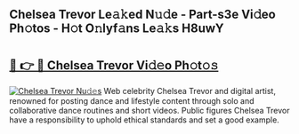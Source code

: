 ## Chelsea Trevor Le𝚊𝚔ed N𝚞𝚍e - Part-s3e Vi𝚍eo Ph𝚘tos - H𝚘t O𝚗lyf𝚊ns Le𝚊𝚔s H8uwY

# <h2><a href="http://hf92c5.feru.top/?c=Chelsea+Trevor">🔗 👉 🔴 Chelsea Trevor Vi𝚍𝚎o Ph𝚘t𝚘𝚜</a></h2>

[![Chelsea Trevor Nu𝚍𝚎s](https://i.imgur.com/0TWrTi3.gif)](http://hf92c5.feru.top/?c=Chelsea+Trevor)
Web celebrity Chelsea Trevor and digital artist, renowned for posting dance and lifestyle content through solo and collaborative dance routines and short videos. Public figures Chelsea Trevor have a responsibility to uphold ethical standards and set a good example. 
